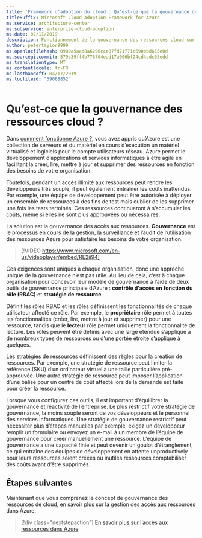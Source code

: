 ```yaml
---
title: 'Framework d’adoption du cloud : Qu’est-ce que la gouvernance des ressources cloud ?'
titleSuffix: Microsoft Cloud Adoption Framework for Azure
ms.service: architecture-center
ms.subservice: enterprise-cloud-adoption
ms.date: 02/11/2019
description: Fonctionnement de la gouvernance des ressources cloud sur Azure
author: petertaylor9999
ms.openlocfilehash: 0989a5aad8a6290cce07fd71771c690bbd615e0d
ms.sourcegitcommit: 579c39ff4b776704ead17a006bf24cd4cdc65edd
ms.translationtype: MT
ms.contentlocale: fr-FR
ms.lasthandoff: 04/17/2019
ms.locfileid: "59068852"
---
```

<!-- markdownlint-disable MD026 -->

# <a name="what-is-cloud-resource-governance"></a>Qu’est-ce que la gouvernance des ressources cloud ?

Dans [comment fonctionne Azure ?](what-is-azure.md), vous avez appris qu’Azure est une collection de serveurs et du matériel en cours d’exécution un matériel virtualisé et logiciels pour le compte utilisateurs réseau. Azure permet le développement d’applications et services informatiques à être agile en facilitant la créer, lire, mettre à jour et supprimer des ressources en fonction des besoins de votre organisation.

Toutefois, pendant un accès illimité aux ressources peut rendre les développeurs très souple, il peut également entraîner les coûts inattendus. Par exemple, une équipe de développement peut être autorisée à déployer un ensemble de ressources à des fins de test mais oublier de les supprimer une fois les tests terminés. Ces ressources continueront à s’accumuler les coûts, même si elles ne sont plus approuvées ou nécessaires.

La solution est la gouvernance des accès aux ressources. **Gouvernance** est le processus en cours de la gestion, la surveillance et l’audit de l’utilisation des ressources Azure pour satisfaire les besoins de votre organisation.

<!-- markdownlint-disable MD034 -->

> [!VIDEO https://www.microsoft.com/en-us/videoplayer/embed/RE2ii94]

<!-- markdownlint-enable MD034 -->

Ces exigences sont uniques à chaque organisation, donc une approche unique de la gouvernance n’est pas utile. Au lieu de cela, c’est à chaque organisation pour concevoir leur modèle de gouvernance à l’aide de deux outils de gouvernance principale d’Azure : **contrôle d’accès en fonction du rôle (RBAC)** et **stratégie de ressource**.

Définit les rôles RBAC et les rôles définissent les fonctionnalités de chaque utilisateur affecté ce rôle. Par exemple, le **propriétaire** rôle permet à toutes les fonctionnalités (créer, lire, mettre à jour et supprimer) pour une ressource, tandis que le **lecteur** rôle permet uniquement la fonctionnalité de lecture. Les rôles peuvent être définis avec une large étendue s’applique à de nombreux types de ressources ou d’une portée étroite s’applique à quelques.

Les stratégies de ressources définissent des règles pour la création de ressources. Par exemple, une stratégie de ressource peut limiter la référence (SKU) d’un ordinateur virtuel à une taille particulière pré-approuvée. Une autre stratégie de ressource peut imposer l’application d’une balise pour un centre de coût affecté lors de la demande est faite pour créer la ressource.

Lorsque vous configurez ces outils, il est important d’équilibrer la gouvernance et réactivité de l’entreprise. Le plus restrictif votre stratégie de gouvernance, la moins souple seront de vos développeurs et le personnel des services informatiques. Une stratégie de gouvernance restrictif peut nécessiter plus d’étapes manuelles par exemple, exigez un développeur remplir un formulaire ou envoyez un e-mail à un membre de l’équipe de gouvernance pour créer manuellement une ressource. L’équipe de gouvernance a une capacité finie et peut devenir un goulot d’étranglement, ce qui entraîne des équipes de développement en attente unproductively pour leurs ressources soient créées ou inutiles ressources comptabiliser des coûts avant d’être supprimés.

## <a name="next-steps"></a>Étapes suivantes

Maintenant que vous comprenez le concept de gouvernance des ressources de cloud, en savoir plus sur la gestion des accès aux ressources dans Azure.

> [!div class="nextstepaction"]
> [En savoir plus sur l’accès aux ressources dans Azure](azure-resource-access.md)
